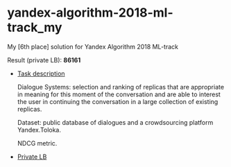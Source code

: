 # yandex-algorithm-2018-ml-track_my
My [6th place] solution for Yandex Algorithm 2018 ML-track

Result (private LB): **86161**

- [Task description](https://contest.yandex.ru/algorithm2018/contest/7914/problems/)

  Dialogue Systems: selection and ranking of replicas that are appropriate in meaning for this moment of the conversation and are able to interest the user in continuing the conversation in a large collection of existing replicas.  
  
  Dataset: public database of dialogues and a crowdsourcing platform Yandex.Toloka.
  
  NDCG metric. 
- [Private LB](https://contest.yandex.ru/algorithm2018/contest/7914/standings/)
